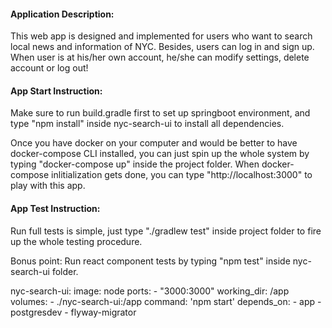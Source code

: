 <h4>Application Description:</h4>
<p>This web app is designed and implemented for users who want to search local 
news and information of NYC. Besides, users can log in and sign up. When 
user is at his/her own account, he/she can modify settings, delete account or log out!</p>
<h4>App Start Instruction:</h4>
<p>Make sure to run build.gradle first to set up springboot environment, and type
"npm install" inside nyc-search-ui to install all dependencies.</p>
<p>Once you have docker on your computer and would be better to have
docker-compose CLI installed, you can just spin up the whole system
by typing "docker-compose up" inside the project folder. When docker-compose inlitialization
gets done, you can type "http://localhost:3000" to play with this app.</p>
<h4>App Test Instruction:</h4>
<p>Run full tests is simple, just type "./gradlew test" inside project folder 
to fire up the whole testing procedure.</p>
<p>Bonus point: Run react component tests by typing "npm test" inside nyc-search-ui folder.</p>

nyc-search-ui:
     image: node
     ports:
      - "3000:3000"
     working_dir: /app
     volumes:
      - ./nyc-search-ui:/app
     command: 'npm start'
     depends_on:
       - app
       - postgresdev
       - flyway-migrator